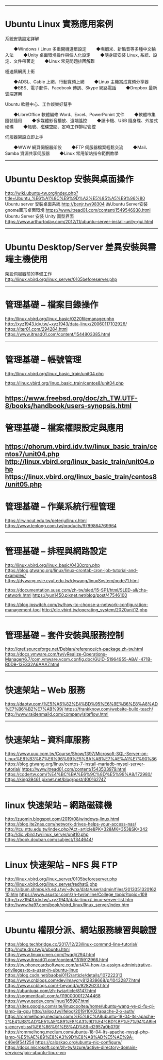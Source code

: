 -----------------------------------------------------------------------
Ubuntu Linux 實務應用案例
===================================================================
系統安裝設定詳解

　　◆Windows / Linux 多重開機選單設定
　　◆嘸蝦米、新酷音等多種中文輸入法
　　◆Unity 桌面環境操作與個人化設定
　　◆隨身碟安裝 Linux, 系統、設定、文件帶著走
　　◆Linux 常見問題排困解難

極速飆網馬上衝

　　◆ADSL、Cable 上網、行動寬頻上網
　　◆Linux 主機當成寬頻分享器
　　◆BBS、電子郵件、Facebook 傳訊、Skype 網路電話
　　◆Dropbox 最新雲端運用

Ubuntu 軟體中心、工作娛樂好幫手

　　◆LibreOffice 軟體編修 Word、Excel、PowerPonint 文件
　　◆軟體市集隨裝隨用
　　◆多媒體影音播放、遠端遙控
　　◆讀卡機、USB 隨身碟、外接式硬碟
　　◆帳號、磁碟空間、定時工作排程管控

伺服器架設立即上手

　　◆WWW 網頁伺服器架設
　　◆FTP 伺服器檔案輕鬆交流
　　◆Mail、Samba 資源共享伺服器
　　◆Linux 常用架站指令範例教學


-----------------------------------------------------------------------
Ubuntu Desktop 安裝與桌面操作
===================================================================

http://wiki.ubuntu-tw.org/index.php?title=Ubuntu_%E6%A1%8C%E9%9D%A2%E5%85%A5%E9%96%80
Ubuntu server 安裝桌面系統
http://benjr.tw/98304
為Ubuntu Server安裝gnome圖形桌面環境
https://www.itread01.com/content/1549546938.html
Ubuntu Server 安裝 Unity 圖型界面
https://www.arthurtoday.com/2012/11/ubuntu-server-install-unity-gui.html

-----------------------------------------------------------------------
Ubuntu Desktop/Server 差異安裝與需端主機使用
===================================================================
架設伺服器前的準備工作
http://linux.vbird.org/linux_server/0105beforeserver.php

-----------------------------------------------------------------------
管理基礎 – 檔案目錄操作
===================================================================

http://linux.vbird.org/linux_basic/0220filemanager.php
http://xyz1943.idv.tw/~xyz1943/data-linux/20060117102926/
https://iter01.com/294284.html
https://www.itread01.com/content/1544803385.html



-----------------------------------------------------------------------
管理基礎 – 帳號管理
===================================================================

http://linux.vbird.org/linux_basic_train/unit04.php

https://linux.vbird.org/linux_basic_train/centos8/unit04.php

https://www.freebsd.org/doc/zh_TW.UTF-8/books/handbook/users-synopsis.html
-----------------------------------------------------------------------
管理基礎 – 檔案權限設定與應用
===================================================================
https://phorum.vbird.idv.tw/linux_basic_train/centos7/unit04.php
http://linux.vbird.org/linux_basic_train/unit04.php
https://linux.vbird.org/linux_basic_train/centos8/unit05.php
-----------------------------------------------------------------------
管理基礎 – 作業系統行程管理
===================================================================
https://irw.ncut.edu.tw/peterju/linux.html
https://www.tenlong.com.tw/products/9789864769964


-----------------------------------------------------------------------
管理基礎 – 排程與網路設定
===================================================================
http://linux.vbird.org/linux_basic/0430cron.php
https://blog.gtwang.org/linux/linux-crontab-cron-job-tutorial-and-examples/
https://dywang.csie.cyut.edu.tw/dywang/linuxSystem/node71.html

https://documentation.suse.com/zh-tw/sled/15-SP1/html/SLED-all/cha-network.html
https://yun1450.pixnet.net/blog/post/47546100

https://blog.ipswitch.com/tw/how-to-choose-a-network-configuration-management-tool
http://dic.vbird.tw/operating_system/2020unit12.php

-----------------------------------------------------------------------
管理基礎 – 套件安裝與服務控制
===================================================================

http://qref.sourceforge.net/Debian/reference/ch-package.zh-tw.html
https://docs.vmware.com/tw/vRealize-Operations-Manager/6.7/com.vmware.vcom.config.doc/GUID-51964955-ABA1-471B-B0D9-13E332A6AAA7.html



-----------------------------------------------------------------------
快速架站 – Web 服務
===================================================================
https://daotw.com/%E5%A6%82%E4%BD%95%E6%9E%B6%E8%A8%AD%E7%B6%B2%E7%AB%99/
https://frankknow.com/website-build-teach/
http://www.raidenmaild.com/company/siteflow.html

-----------------------------------------------------------------------
快速架站 – 資料庫服務
===================================================================
https://www.uuu.com.tw/Course/Show/1397/Microsoft-SQL-Server-on-Linux%E8%B3%87%E6%96%99%E5%BA%AB%E7%AE%A1%E7%90%86
https://blog.gtwang.org/linux/centos-7-install-mariadb-mysql-server-tutorial/
https://www.itread01.com/content/1543503979.html
https://codertw.com/%E4%BC%BA%E6%9C%8D%E5%99%A8/172980/
https://king39461.pixnet.net/blog/post/400162747

-----------------------------------------------------------------------
linux 快速架站 – 網路磁碟機
===================================================================
http://zuomin.blogspot.com/2019/08/windows-linux.html
https://blog.ite2nas.com/network-drives-helps-your-access-nas/
http://tcu.nttu.edu.tw/index.php?Act=article&PK=32&MK=353&SK=342
http://dic.vbird.tw/linux_server/unit10.php
https://book.douban.com/subject/1344644/



-----------------------------------------------------------------------
Linux 快速架站 – NFS 與 FTP
===================================================================
http://linux.vbird.org/linux_server/0105beforeserver.php
http://linux.vbird.org/linux_server/redhat9.php
http://album.shmps.kh.edu.tw/~dyna/data/user/admin/files/201305132016210.htm
https://www.asustor.com/zh-tw/online/College_topic?topic=109
http://xyz1943.idv.tw/~xyz1943/data-linux/Linux-server-list.htm
http://www.ha97.com/book/vbird_linux/linux_server/index.htm



-----------------------------------------------------------------------
Ubuntu 權限分派、網站服務練習與驗證
===================================================================
https://blog.techbridge.cc/2017/12/23/linux-commnd-line-tutorial/
http://note.drx.tw/p/ubuntu.html
https://www.linuxrumen.com/fwqdj/294.html
https://www.itread01.com/content/1515912966.html
https://tw.phonecardsoftware.com/art474-how-to-assign-administrative-privileges-to-a-user-in-ubuntu-linux
https://blog.csdn.net/baobei0112/article/details/107222313
https://www.cnblogs.com/devilmaycry812839668/p/10432877.html
https://www.cnblogs.com/-beyond/p/8282623.html
https://ubuntuqa.com/zh-tw/article/8147.html
https://segmentfault.com/a/1190000012744468
https://www.qedev.com/linux/165987.html
https://sites.google.com/site/linuxcooltea/home/ubuntu-wang-ye-ci-fu-qi-lamp-jia-gou
http://ailog.tw/lifelog/2019/10/02/apache-2-x-auth/
https://rommelhong.medium.com/%E5%9C%A8ubuntu-18-04-lts-apache-2%E4%B8%AD%E5%AE%89%E8%A3%9D%E4%BD%BF%E7%94%A8lets-encrypt-ssl%E6%86%91%E8%AD%89-d2957a0b070f
https://rommelhong.medium.com/ubuntu-18-04-lts-apache-mysql-php-lamp-%E5%AE%89%E8%A3%9D%E8%A8%AD%E5%AE%9A-c46e6f54f254
https://caloskao.org/ubuntu-nic-configure/
https://docs.microsoft.com/zh-tw/azure/active-directory-domain-services/join-ubuntu-linux-vm


